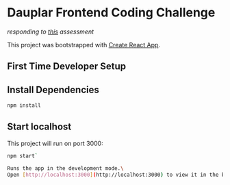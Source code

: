 # Dauplar Frontend Coding Challenge

_responding to [this](https://github.com/Daupler/coding-challenge) assessment_


This project was bootstrapped with [Create React App](https://github.com/facebook/create-react-app).

## First Time Developer Setup

## Install Dependencies 
```bash
npm install
```

## Start localhost

This project will run on port 3000:

```bash
npm start`

Runs the app in the development mode.\
Open [http://localhost:3000](http://localhost:3000) to view it in the browser.